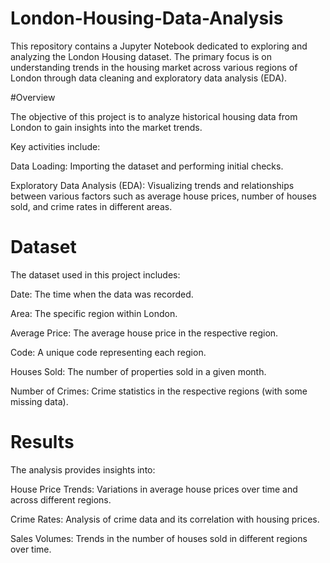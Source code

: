 # London-Housing-Data-Analysis

This repository contains a Jupyter Notebook dedicated to exploring and analyzing the London Housing dataset. The primary focus is on understanding trends in the housing market across various regions of London through data cleaning and exploratory data analysis (EDA).

#Overview

The objective of this project is to analyze historical housing data from London to gain insights into the market trends. 

Key activities include:

Data Loading: Importing the dataset and performing initial checks.

Exploratory Data Analysis (EDA): Visualizing trends and relationships between various factors such as average house prices, number of houses sold, and crime rates in different areas.

# Dataset

The dataset used in this project includes:

Date: The time when the data was recorded.

Area: The specific region within London.

Average Price: The average house price in the respective region.

Code: A unique code representing each region.

Houses Sold: The number of properties sold in a given month.

Number of Crimes: Crime statistics in the respective regions (with some missing data).

# Results

The analysis provides insights into:

House Price Trends: Variations in average house prices over time and across different regions.

Crime Rates: Analysis of crime data and its correlation with housing prices.

Sales Volumes: Trends in the number of houses sold in different regions over time.
